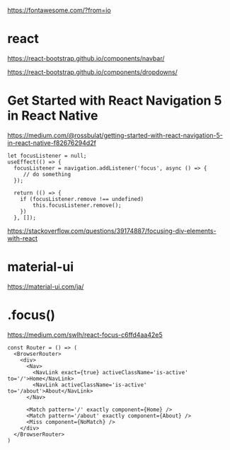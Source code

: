 https://fontawesome.com/?from=io

# react
https://react-bootstrap.github.io/components/navbar/

https://react-bootstrap.github.io/components/dropdowns/

# Get Started with React Navigation 5 in React Native
https://medium.com/@rossbulat/getting-started-with-react-navigation-5-in-react-native-f82676294d2f
```
let focusListener = null;
useEffect(() => {
  focusListener = navigation.addListener('focus', async () => {
     // do something
  });
  
  return (() => {
    if (focusListener.remove !== undefined)
        this.focusListener.remove();
    })
  }, []);
  ```
https://stackoverflow.com/questions/39174887/focusing-div-elements-with-react

# material-ui
https://material-ui.com/ja/

# .focus()
https://medium.com/swlh/react-focus-c6ffd4aa42e5

```
const Router = () => (
  <BrowserRouter>
    <div>
      <Nav>
        <NavLink exact={true} activeClassName='is-active' to='/'>Home</NavLink>
        <NavLink activeClassName='is-active' to='/about'>About</NavLink>
      </Nav>

      <Match pattern='/' exactly component={Home} />
      <Match pattern='/about' exactly component={About} />
      <Miss component={NoMatch} />
    </div>
  </BrowserRouter>
)
```

